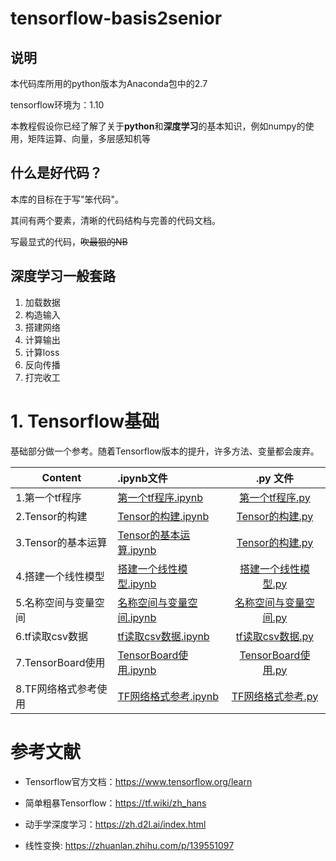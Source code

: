 # tensorflow-basis2senior

## 说明

本代码库所用的python版本为Anaconda包中的2.7

tensorflow环境为：1.10

本教程假设你已经了解了关于**python**和**深度学习**的基本知识，例如numpy的使用，矩阵运算、向量，多层感知机等

## 什么是好代码？

本库的目标在于写"笨代码"。

其间有两个要素，清晰的代码结构与完善的代码文档。

写最显式的代码，~~吹最狠的NB~~

## 深度学习一般套路

1. 加载数据
2. 构造输入
3. 搭建网络
4. 计算输出
5. 计算loss
6. 反向传播
7. 打完收工

# 1. Tensorflow基础

基础部分做一个参考。随着Tensorflow版本的提升，许多方法、变量都会废弃。

| Content    | .ipynb文件  |  .py 文件 |
| ------------------ | :--------------------- | :--------------------------: |
| 1.第一个tf程序 | [第一个tf程序.ipynb](PreKnowledge/1.第一个tf程序.ipynb) | [第一个tf程序.py](PreKnowledge/1.第一个tf程序.py) |
| 2.Tensor的构建 | [Tensor的构建.ipynb](PreKnowledge/2.Tensor的构建.ipynb) | [Tensor的构建.py](PreKnowledge/2.Tensor的构建.py) |
| 3.Tensor的基本运算 | [Tensor的基本运算.ipynb](PreKnowledge/3.Tensor的基本运算.ipynb) | [Tensor的构建.py](PreKnowledge/3.Tensor的基本运算.py) |
| 4.搭建一个线性模型 | [搭建一个线性模型.ipynb](PreKnowledge/4.搭建一个线性模型.ipynb) | [搭建一个线性模型.py](PreKnowledge/4.搭建一个线性模型.py) |
| 5.名称空间与变量空间 | [名称空间与变量空间.ipynb](PreKnowledge/5.名称空间与变量空间.ipynb) | [名称空间与变量空间.py](PreKnowledge/5.名称空间与变量空间.py) |
| 6.tf读取csv数据 | [tf读取csv数据.ipynb](PreKnowledge/6.tf读取csv数据.ipynb) | [tf读取csv数据.py](PreKnowledge/6.tf读取csv数据.py) |
| 7.TensorBoard使用 | [TensorBoard使用.ipynb](PreKnowledge/7.TensorBoard使用.ipynb) | [TensorBoard使用.py](PreKnowledge/7.TensorBoard使用.py) |
| 8.TF网络格式参考使用 | [TF网络格式参考.ipynb](PreKnowledge/8.TF网络格式参考.ipynb) | [TF网络格式参考.py](PreKnowledge/8.TF网络格式参考.py) |


# 参考文献

* Tensorflow官方文档：https://www.tensorflow.org/learn

* 简单粗暴Tensorflow：https://tf.wiki/zh_hans

* 动手学深度学习：https://zh.d2l.ai/index.html

* 线性变换: https://zhuanlan.zhihu.com/p/139551097